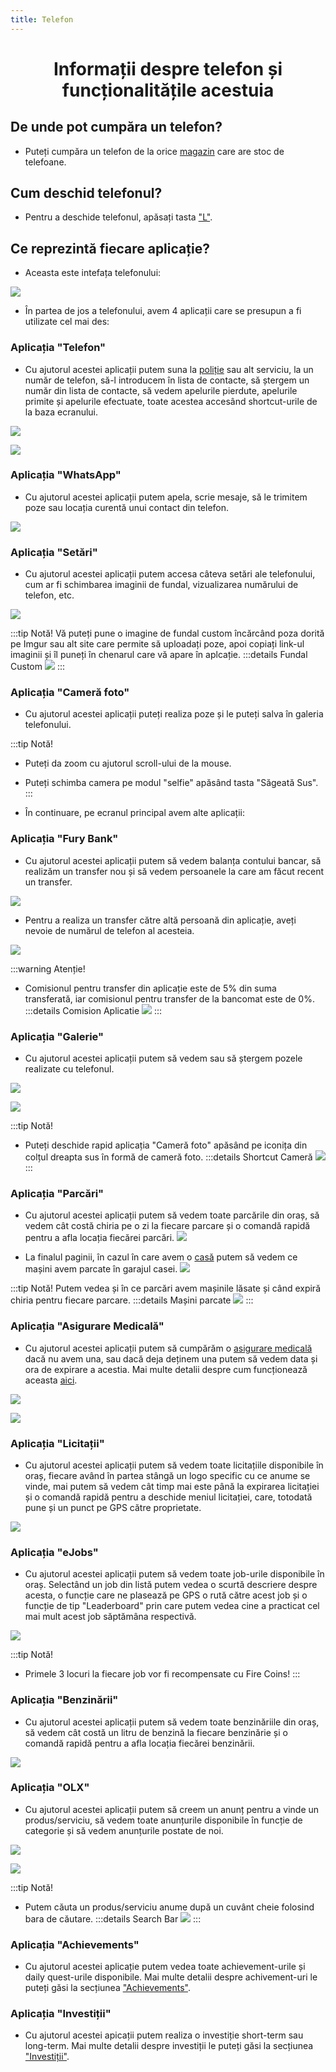 ```yaml
---
title: Telefon
---
```

<script setup> 
    import KeyIcon from '../.vitepress/components/KeyIcon.vue'
</script>

# <center>Informații despre telefon și funcționalitățile acestuia</center>

## De unde pot cumpăra un telefon?

- Puteți cumpăra un telefon de la orice [magazin](/proprietati/magazine) care are stoc de telefoane.

## Cum deschid telefonul?

- Pentru a deschide telefonul, apăsați tasta ["L"](/informatii/comenzi#tasta-l).

## Ce reprezintă fiecare aplicație?

- Aceasta este intefața telefonului:

![](https://i.imgur.com/2j3KQ2n.png)

- În partea de jos a telefonului, avem 4 aplicații care se presupun a fi utilizate cel mai des:

### Aplicația "Telefon"

- Cu ajutorul acestei aplicații putem suna la [poliție](/factions/politie) sau alt serviciu, la un număr de telefon, să-l introducem în lista de contacte, să ștergem un număr din lista de contacte, să vedem apelurile pierdute, apelurile primite și apelurile efectuate, toate acestea accesând shortcut-urile de la baza ecranului.

![](https://i.imgur.com/nYZrFao.png)

![](https://i.imgur.com/9kz0feU.png)

### Aplicația "WhatsApp"

- Cu ajutorul acestei aplicații putem apela, scrie mesaje, să le trimitem poze sau locația curentă unui contact din telefon.

![](https://i.imgur.com/I0hmEju.png)

### Aplicația "Setări"

- Cu ajutorul acestei aplicații putem accesa câteva setări ale telefonului, cum ar fi schimbarea imaginii de fundal, vizualizarea numărului de telefon, etc.

![](https://i.imgur.com/RmPqigw.png)

:::tip Notă! 
Vă puteți pune o imagine de fundal custom încărcând poza dorită pe Imgur sau alt site care permite să uploadați poze, apoi copiați link-ul imaginii și îl puneți în chenarul care vă apare în aplcație.
:::details Fundal Custom
![](https://i.imgur.com/EWN8lGU.png)
:::

### Aplicația "Cameră foto"

- Cu ajutorul acestei aplicații puteți realiza poze și le puteți salva în galeria telefonului.

:::tip Notă!
- Puteți da zoom cu ajutorul scroll-ului de la mouse.
- Puteți schimba camera pe modul "selfie" apăsând tasta "Săgeată Sus".
:::

- În continuare, pe ecranul principal avem alte aplicații:

### Aplicația "Fury Bank"

- Cu ajutorul acestei aplicații putem să vedem balanța contului bancar, să realizăm un transfer nou și să vedem persoanele la care am făcut recent un transfer.

![](https://i.imgur.com/0oPONuy.png)

- Pentru a realiza un transfer către altă persoană din aplicație, aveți nevoie de numărul de telefon al acesteia.

![](https://i.imgur.com/VNiweco.png)

:::warning Atenție!
- Comisionul pentru transfer din aplicație este de 5% din suma transferată, iar comisionul pentru transfer de la bancomat este de 0%.
:::details Comision Aplicatie
![](https://i.imgur.com/pYbNt3C.png)
:::

### Aplicația "Galerie"

- Cu ajutorul acestei aplicații putem să vedem sau să ștergem pozele realizate cu telefonul.

![](https://i.imgur.com/AoyZRSr.png)

![](https://i.imgur.com/KwA7Hi2.png)

:::tip Notă!
- Puteți deschide rapid aplicația "Cameră foto" apăsând pe iconița din colțul dreapta sus în formă de cameră foto.
:::details Shortcut Cameră
![](https://i.imgur.com/SXwJoGx.png)
:::

### Aplicația "Parcări"

- Cu ajutorul acestei aplicații putem să vedem toate parcările din oraș, să vedem cât costă chiria pe o zi la fiecare parcare și o comandă rapidă pentru a afla locația fiecărei parcări.
![](https://i.imgur.com/nMd40tW.png)

- La finalul paginii, în cazul în care avem o [casă](/proprietati/case) putem să vedem ce mașini avem parcate în garajul casei.
![](https://i.imgur.com/huDCggs.png)

:::tip Notă!
Putem vedea și în ce parcări avem mașinile lăsate și când expiră chiria pentru fiecare parcare.
:::details Mașini parcate
![](https://i.imgur.com/ugNpZtZ.png)
:::

### Aplicația "Asigurare Medicală"

- Cu ajutorul acestei aplicații putem să cumpărăm o [asigurare medicală](/general/asigurare) dacă nu avem una, sau dacă deja deținem una putem să vedem data și ora de expirare a acestia. Mai multe detalii despre cum funcționează aceasta [aici](/general/asigurare).

![](https://i.imgur.com/BHvCSJm.png)

![](https://i.imgur.com/OxzBlDj.png)

### Aplicația "Licitații"

- Cu ajutorul acestei aplicații putem să vedem toate licitațiile disponibile în oraș, fiecare având în partea stângă un logo specific cu ce anume se vinde, mai putem să vedem cât timp mai este până la expirarea licitației și o comandă rapidă pentru a deschide meniul licitației, care, totodată pune și un punct pe GPS către proprietate.

![](https://i.imgur.com/ARp2M5N.gif)

### Aplicația "eJobs"

- Cu ajutorul acestei aplicații putem să vedem toate job-urile disponibile în oraș. Selectând un job din listă putem vedea o scurtă descriere despre acesta, o funcție care ne plasează pe GPS o rută către acest job și o funcție de tip "Leaderboard" prin care putem vedea cine a practicat cel mai mult acest job săptămâna respectivă.

![](https://i.imgur.com/ciAfq0f.png)

:::tip Notă!
- Primele 3 locuri la fiecare job vor fi recompensate cu Fire Coins!
:::

### Aplicația "Benzinării"

- Cu ajutorul acestei aplicații putem să vedem toate benzinăriile din oraș, să vedem cât costă un litru de benzină la fiecare benzinărie și o comandă rapidă pentru a afla locația fiecărei benzinării.

![](https://i.imgur.com/YSgJU2T.png)

### Aplicația "OLX"

- Cu ajutorul acestei aplicații putem să creem un anunț pentru a vinde un produs/serviciu, să vedem toate anunțurile disponibile în funcție de categorie și să vedem anunțurile postate de noi.

![](https://i.imgur.com/AcUrYhN.png)

![](https://i.imgur.com/bGU94Oj.png)

:::tip Notă!
- Putem căuta un produs/serviciu anume după un cuvânt cheie folosind bara de căutare.
:::details Search Bar
![](https://i.imgur.com/7ruZpq4.png)
:::

### Aplicația "Achievements"

- Cu ajutorul acestei aplicație putem vedea toate achievement-urile și daily quest-urile disponibile. Mai multe detalii despre achivement-uri le puteți găsi la secțiunea ["Achievements"](/economie/achievements).

### Aplicația "Investiții"

- Cu ajutorul acestei apicații putem realiza o investiție short-term sau long-term. Mai multe detalii despre investiții le puteți găsi la secțiunea ["Investiții"](/economie/investitii).
